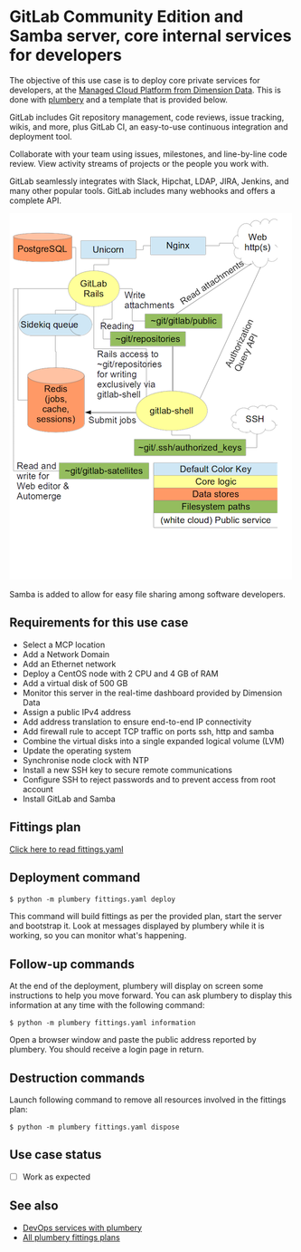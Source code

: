 # GitLab Community Edition and Samba server, core internal services for developers

The objective of this use case is to deploy core private services for developers, at the [Managed Cloud Platform from Dimension Data](http://cloud.dimensiondata.com/eu/en/).
This is done with [plumbery](https://developer.dimensiondata.com/display/PLUM/Plumbery) and a template that is provided below.

GitLab includes Git repository management, code reviews, issue tracking, wikis, and more, plus GitLab CI, an easy-to-use continuous integration and deployment tool.

Collaborate with your team using issues, milestones, and line-by-line code review. View activity streams of projects or the people you work with.

GitLab seamlessly integrates with Slack, Hipchat, LDAP, JIRA, Jenkins, and many other popular tools. GitLab includes many webhooks and offers a complete API.

![Architecture](architecture.png)

Samba is added to allow for easy file sharing among software developers.


## Requirements for this use case

* Select a MCP location
* Add a Network Domain
* Add an Ethernet network
* Deploy a CentOS node with 2 CPU and 4 GB of RAM
* Add a virtual disk of 500 GB
* Monitor this server in the real-time dashboard provided by Dimension Data
* Assign a public IPv4 address
* Add address translation to ensure end-to-end IP connectivity
* Add firewall rule to accept TCP traffic on ports ssh, http and samba
* Combine the virtual disks into a single expanded logical volume (LVM)
* Update the operating system
* Synchronise node clock with NTP
* Install a new SSH key to secure remote communications
* Configure SSH to reject passwords and to prevent access from root account
* Install GitLab and Samba

## Fittings plan

[Click here to read fittings.yaml](fittings.yaml)

## Deployment command

    $ python -m plumbery fittings.yaml deploy

This command will build fittings as per the provided plan, start the server
and bootstrap it. Look at messages displayed by plumbery while it is
working, so you can monitor what's happening.

## Follow-up commands

At the end of the deployment, plumbery will display on screen some instructions
to help you move forward. You can ask plumbery to display this information
at any time with the following command:

    $ python -m plumbery fittings.yaml information

Open a browser window and paste the public address reported by plumbery.
You should receive a login page in return.

## Destruction commands

Launch following command to remove all resources involved in the fittings plan:

    $ python -m plumbery fittings.yaml dispose

## Use case status

- [ ] Work as expected

## See also

- [DevOps services with plumbery](../)
- [All plumbery fittings plans](../../)

